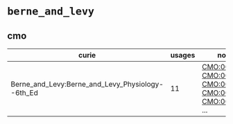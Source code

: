 # `berne_and_levy`

## cmo

| curie                                            |   usages | nodes                                                                                                                                                                                                                                                                                                      |
|--------------------------------------------------|----------|------------------------------------------------------------------------------------------------------------------------------------------------------------------------------------------------------------------------------------------------------------------------------------------------------------|
| Berne_and_Levy:Berne_and_Levy_Physiology--6th_Ed |       11 | [CMO:0000003](http://purl.obolibrary.org/obo/CMO_0000003), [CMO:0000004](http://purl.obolibrary.org/obo/CMO_0000004), [CMO:0000005](http://purl.obolibrary.org/obo/CMO_0000005), [CMO:0000008](http://purl.obolibrary.org/obo/CMO_0000008), [CMO:0000009](http://purl.obolibrary.org/obo/CMO_0000009), ... |

